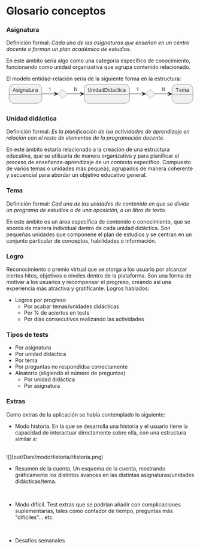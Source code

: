 # Glosario conceptos
### Asignatura
Definición formal: <em>Cada una de las asignaturas que enseñan en un centro docente o forman un plan académico de estudios.</em>

En este ámbito sería algo como una categoría específico de conocimiento, funcionando como unidad organizativa que agrupa contenido relacionado.

El modelo entidad-relación sería de la siguiente forma en la estructura:
<br>
![](out/Dani/relacionAsign-UD/AUD.png)
### Unidad didáctica
Definición formal: <em>Es la planificación de lsa actividades de aprendizaje en relación con el resto de elementos de la programación docente.</em>

En este ámbito estaría relacionado a la creación de una estructura educativa, que se utilizaría de manera organizativa y para planificar el proceso de enseñanza-aprendizaje de un <em>contexto</em> específico. Compuesto de varios temas o unidades más pequeás, agrupados de manera coherente y secuencial para abordar un objetivo educativo general.


### Tema
Definición formal: <em>Cad una de las unidades de contenido en que se divide un programa de estudios o de una oposición, o un libro de texto.</em>

En este ámbito es un área específica de contenido o conocimiento, que se aborda de manera individual dentro de cada unidad didáctica. Son pequeñas unidades que componene el plan de estudios y se centran en un conjunto particular de conceptos, habilidades o información.
### Logro
Reconocimiento o premio virtual que se otorga a los usuario por alcanzar ciertos hitos, objetivos o niveles dentro de la plataforma.
Son una forma de motivar a los usuarios y recompensar el progreso, creando así una experiencia más atractiva y gratificante.
Logros hablados:

* Logros por progreso
    * Por acabar temas/unidades didácticas
    * Por % de aciertos en tests
    * Por días consecutivos realizando las actividades


### Tipos de tests

* Por asignatura
* Por unidad didáctica
* Por tema
* Por preguntas no respondidsa correctamente
* Aleatorio (eligiendo el número de preguntas)
    * Por unidad didáctica
    * Por asignatura


### Extras
Como extras de la aplicación se había contemplado lo siguiente:

* Modo historia. En la que se desarrolla una historia y el usuario tiene la capacidad de interactuar directamente sobre ella, con una estructura similar a:
<br>
![](out/Dani/modoHistoria/Historia.png)
<br>

* Resumen de la cuenta. Un esquema de la cuenta, mostrando gráficamente los distintos avances en las distintas asignaturas/unidades didácticas/tema.
<br>

* Modo difícil. Test extras que se podrían añadir con complicaciones suplementarias, tales como contador de tiempo, preguntas más "difíciles"... etc.
<br>

* Desafíos semanales


